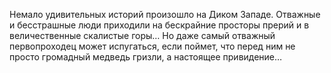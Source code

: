 <!--2017-01-24 22:20:18-->
Немало удивительных историй произошло на Диком Западе. Отважные и бесстрашные люди приходили на бескрайние просторы прерий и в величественные скалистые горы… Но даже самый отважный первопроходец может испугаться, если поймет, что перед ним не просто громадный медведь гризли, а настоящее привидение…